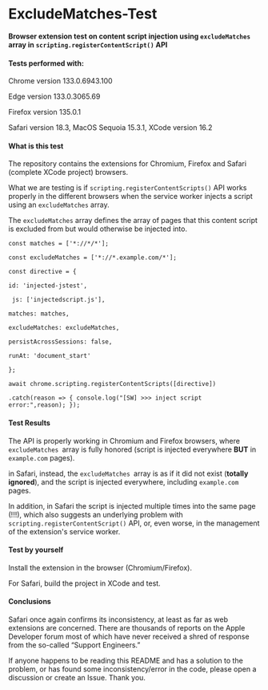 # ExcludeMatches-Test

**Browser extension test on content script injection using `excludeMatches` array in `scripting.registerContentScript()` API**

#### Tests performed with:

Chrome version 133.0.6943.100

Edge version 133.0.3065.69

Firefox version 135.0.1

Safari version 18.3, MacOS Sequoia 15.3.1, XCode version 16.2

#### What is this test



The repository contains the extensions for Chromium, Firefox and Safari (complete XCode project) browsers.

What we are testing is if `scripting.registerContentScripts()` API works properly in the different browsers when the service worker injects a script using an `excludeMatches` array.

The `excludeMatches` array defines the array of pages that this content script is excluded from but would otherwise be injected into.

`const matches = ['*://*/*'];`

`const excludeMatches = ['*://*.example.com/*'];`

`const directive = {`

 `id: 'injected-jstest',`

 ` js: ['injectedscript.js'],`

 `matches: matches,`

 `excludeMatches: excludeMatches,`

 `persistAcrossSessions: false,`

 `runAt: 'document_start'`

`};`

`await chrome.scripting.registerContentScripts([directive])`

`.catch(reason => { console.log("[SW] >>> inject script error:",reason); });`

#### Test Results

The API is properly working in Chromium and Firefox browsers, where `excludeMatches `array is fully honored (script is injected everywhere **BUT** in `example.com` pages). 

in Safari, instead, the `excludeMatches `array is as if it did not exist (**totally ignored**), and the script is injected everywhere, including `example.com` pages. 

In addition, in Safari the script is injected multiple times into the same page (!!!), which also suggests an underlying problem with `scripting.registerContentScript()` API, or, even worse, in the management of the extension's service worker.

#### Test by yourself

Install the extension in the browser (Chromium/Firefox). 

For Safari, build the project in XCode and test.

#### Conclusions

Safari once again confirms its inconsistency, at least as far as web extensions are concerned. There are thousands of reports on the Apple Developer forum most of which have never received a shred of response from the so-called “Support Engineers.”

If anyone happens to be reading this README and has a solution to the problem, or has found some inconsistency/error in the code, please open a discussion or create an Issue. Thank you.
